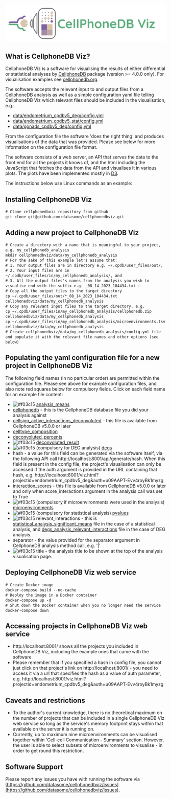![CellphoneDB Viz logo](public/img/CellPhoneDBViz-logo-new.png?raw=true)

## What is CellphoneDB Viz?

CellphoneDB Viz is a software for visualising the results of either differential or statistical analyses by [CellphoneDB](https://pypi.org/project/CellphoneDB) package (version >= 4.0.0 only). 
For visualisation examples see [cellphonedb.org](https://www.cellphonedb.org/viz/index.html).

The software accepts the relevant input to and output files from a CellphoneDB analysis as well as a simple configuration yaml file telling CellphoneDB Viz which relevant files should be included in the visualisation, e.g.:
   - [data/endometrium_cpdbv5_deg/config.yml](data/endometrium_cpdbv5_deg/config.yml)
   - [data/endometrium_cpdbv5_stat/config.yml](data/endometrium_cpdbv5_stat/config.yml)
   - [data/gonads_cpdbv5_deg/config.yml](data/gonads_cpdbv5_deg/config.yml)

From the configuration file the software 'does the right thing' and produces visualisations of the data that was provided. Please see below for more information on the configuration file format.

The software consists of a web server, an API that serves the data to the front end for all the projects it knows of, and the html including the JavaScript that fetches the data from the API and visualises it in various plots.
The plots have been implemented mostly in [D3](https://d3js.org/).

The instructions below use Linux commands as an example:
## Installing CellphoneDB Viz
```shell
# Clone cellphonedbviz repository from github
git clone git@github.com:datasome/cellphonedbviz.git
```
## Adding a new project to CellphoneDB Viz
```shell
# Create a directory with a name that is meaningful to your project, e.g. my_cellphonedb_analysis
mkdir cellphonedbviz/data/my_cellphonedb_analysis
# For the sake of this example let's assume that:
# 1. Your output files are in directory e.g. ~/.cpdb/user_files/out/, 
# 2. Your input files are in ~/.cpdb/user_files/in/my_cellphonedb_analysis/, and
# 3. All the output files's names from the analysis you wish to visualise end with the suffix e.g. _08_14_2023_104434.txt :
# Copy all the output files to the target directory
cp ~/.cpdb/user_files/out/*_08_14_2023_104434.txt cellphonedbviz/data/my_cellphonedb_analysis
# Copy any relevant input files to the target directory, e.g.
cp ~/.cpdb/user_files/in/my_cellphonedb_analysis/cellphonedb.zip cellphonedbviz/data/my_cellphonedb_analysis
cp ~/.cpdb/user_files/in/my_cellphonedb_analysis/microenvironments.tsv cellphonedbviz/data/my_cellphonedb_analysis
# Create cellphonedbviz/data/my_cellphonedb_analysis/config.yml file and populate it with the relevant file names and other options (see below)
```

## Populating the yaml configuration file for a new project in CellphoneDB Viz
The following field names (in no particular order) are permitted within the configuration file.
Please see above for example configuration files, and also note red squares below for compulsory fields. Click on each field name for an example file content:
   - ![#f03c15](https://placehold.co/15x15/f03c15/f03c15.png) [analysis_means](data/endometrium_cpdbv5_deg/degs_analysis_means_08_14_2023_111234.txt)
   - [cellphonedb](data/endometrium_cpdbv5_deg/cellphonedb.zip) - this is the CellphoneDB database file you did your analysis against
   - [cellsign_active_interactions_deconvoluted](data/gonads_cpdbv5_deg/degs_analysis_CellSign_active_interactions_deconvoluted_08_01_2023_105213.txt) - this file is available from CellphoneDB v5.0.0 or later
   - [celltype_composition](data/endometrium_cpdbv5_deg/celltype_composition.tsv)
   - [deconvoluted_percents](data/gonads_cpdbv5_deg/degs_analysis_deconvoluted_percents_08_01_2023_105213.txt)
   - ![#f03c15](https://placehold.co/15x15/f03c15/f03c15.png) [deconvoluted_result](data/endometrium_cpdbv5_stat/statistical_analysis_deconvoluted_08_14_2023_105255.txt)
   - ![#f03c15](https://placehold.co/15x15/f03c15/f03c15.png) (compulsory for DEG analysis) [degs](data/endometrium_cpdbv5_deg/degs_in_epithelials.tsv)
   - hash - a value for this field can be generated via the software itself, via the following API call http://localhost:8001/api/generate/hash. When this field is present in the config file, the project's visualisation can only be accessed if the auth argument is provided in the URL containing that hash, e.g. http://localhost:8001/viz.html?projectid=endometrium_cpdbv5_deg&auth=u09AAPT-Evv4royBk1myzg
   - [interaction_scores](data/endometrium_cpdbv5_stat/statistical_analysis_interaction_scores_08_14_2023_105255.txt) - this file is available from CellphoneDB v5.0.0 or later and only when score_interactions argument in the analysis call was set to True
   - ![#f03c15](https://placehold.co/15x15/f03c15/f03c15.png) (compulsory if microenvironments were used in the analysis) [microenvironments](data/endometrium_cpdbv5_stat/microenvironments.tsv)
   - ![#f03c15](https://placehold.co/15x15/f03c15/f03c15.png) (compulsory for statistical analysis) [pvalues](data/endometrium_cpdbv5_stat/statistical_analysis_pvalues_08_14_2023_105255.txt)
   - ![#f03c15](https://placehold.co/15x15/f03c15/f03c15.png) relevant_interactions - this is [statistical_analysis_significant_means](data/endometrium_cpdbv5_stat/statistical_analysis_significant_means_08_14_2023_105255.txt) file in the case of a statistical analysis, and [degs_analysis_relevant_interactions](data/gonads_cpdbv5_deg/degs_analysis_relevant_interactions_08_01_2023_105213.txt) file in the case of DEG analysis.
   - separator - the value provided for the separator argument in CellphoneDB analysis method call, e.g. '|'
   - ![#f03c15](https://placehold.co/15x15/f03c15/f03c15.png) title - the analysis title to be shown at the top of the analysis visualisation page.

## Deploying CellphoneDB Viz web service
```shell
# Create Docker image
docker-compose build --no-cache
# Deploy the image in a Docker container
docker-compose up -d
# Shut down the Docker container when you no longer need the service
docker-compose down
```
## Accessing projects in CellphoneDB Viz web service
   - http://localhost:8001/ shows all the projects you included in CellphoneDB Viz, including the example ones that came with the software
   - Please remember that if you specified a hash in config file, you cannot just click on that project's link on http://localhost:8001/ - you need to access it via a url that specifies the hash as a value of auth parameter, e.g. http://localhost:8001/viz.html?projectid=endometrium_cpdbv5_deg&auth=u09AAPT-Evv4royBk1myzg

## Caveats and restrictions
   - To the author's current knowledge, there is no theoretical maximum on the number of projects that can be included in a single CellphoneDB Viz web service so long as the service's memory footprint stays within that available on the server it is running on.
   - Currently, up to maximum nine microenvironments can be visualised together within 'Cell-cell Communication - Summary' section. However, the user is able to select subsets of microenvironments to visualise - in order to get round this restriction.

## Software Support
Please report any issues you have with running the software via [https://github.com/datasome/cellphonedbviz/issues](https://github.com/datasome/cellphonedbviz/issues).